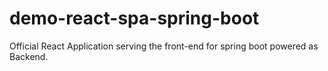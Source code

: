# demo-react-spa-spring-boot
Official React Application serving the front-end for spring boot powered as Backend.
